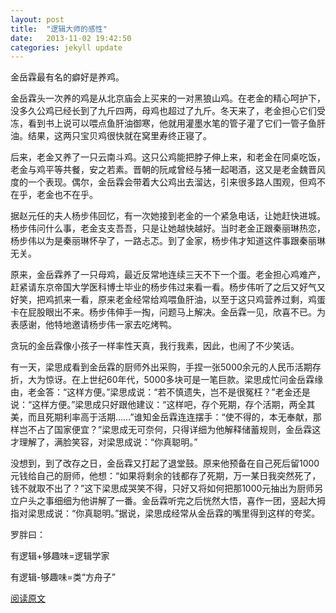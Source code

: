```yaml
---
layout: post
title:  "逻辑大师的感性"
date:   2013-11-02 19:42:50
categories: jekyll update
---
```


金岳霖最有名的癖好是养鸡。​


金岳霖头一次养的鸡是从北京庙会上买来的一对黑狼山鸡。在老金的精心呵护下，没多久公鸡已经长到了九斤四两，母鸡也超过了九斤。冬天来了，老金担心它们受冻，看到书上说可以喂点鱼肝油御寒，他就用灌墨水笔的管子灌了它们一管子鱼肝油。结果，这两只宝贝鸡很快就在窝里寿终正寝了。​


后来，老金又养了一只云南斗鸡。这只公鸡能把脖子伸上来，和老金在同桌吃饭，老金与鸡平等共餐，安之若素。晋朝的阮咸曾经与猪一起喝酒，这又是老金魏晋风度的一个表现。偶尔，金岳霖会带着大公鸡出去溜达，引来很多路人围观，但鸡不在乎，老金也不在乎。​


据赵元任的夫人杨步伟回忆，有一次她接到老金的一个紧急电话，让她赶快进城。杨步伟问什么事，老金支支吾吾，只是让她越快越好。当时老金正跟秦丽琳热恋，杨步伟以为是秦丽琳怀孕了，一路忐忑。到了金家，杨步伟才知道这件事跟秦丽琳无关。​


原来，金岳霖养了一只母鸡，最近反常地连续三天不下一个蛋。老金担心鸡难产，赶紧请东京帝国大学医科博士毕业的杨步伟过来看一看。杨步伟听了之后又好气又好笑，把鸡抓来一看，原来老金经常给鸡喂鱼肝油，以至于这只鸡营养过剩，鸡蛋卡在屁股眼出不来。杨步伟伸手一掏，问题马上解决。金岳霖一见，欣喜不已。为表感谢，他特地邀请杨步伟一家去吃烤鸭。​


贪玩的金岳霖像小孩子一样率性天真，我行我素，因此，也闹了不少笑话。​


有一天，梁思成看到金岳霖的厨师外出采购，手捏一张5000余元的人民币活期存折，大为惊讶。在上世纪60年代，5000多块可是一笔巨款。梁思成忙问金岳霖缘由，老金答：“这样方便。”梁思成说：“若不慎遗失，岂不是很冤枉？”老金还是说：“这样方便。”梁思成只好跟他建议：“这样吧，存个死期，存个活期，两全其美，而且死期利率高于活期……”谁知金岳霖连连摆手：“使不得的，本无奉献，那样岂不占了国家便宜？”梁思成无可奈何，只得详细为他解释储蓄规则，金岳霖这才理解了，满脸笑容，对梁思成说：“你真聪明。”​


没想到，到了改存之日，金岳霖又打起了退堂鼓。原来他预备在自己死后留1000元钱给自己的厨师，他想：“如果将剩余的钱都存了死期，万一某日我突然死了，钱不就取不出了？”这下梁思成哭笑不得，只好又将如何把那1000元抽出为厨师另立户头之事细细为他讲解了一番。金岳霖听完之后恍然大悟，喜作一团，竖起大拇指对梁思成说：“你真聪明。”据说，梁思成经常从金岳霖的嘴里得到这样的夸奖。​


罗胖曰：

有逻辑+够趣味=逻辑学家

有逻辑-够趣味=类“方舟子”




[阅读原文](http://mp.weixin.qq.com/mp/appmsg/show?__biz=MjM5NjAxOTU4MA==&appmsgid=10001655&itemidx=1&sign=ea3e5ae5239bd1fbac9c60100b195ad3&uin=MTYwNDEzNjk2MA%3D%3D&key=703263b870c1e32e172e74044ac8a2cf80c8783b7f8f672a2e44bed720c9bd3d8ad65a3f4ba16576254d12800ac2fedd&devicetype=android-16&version=25000202&lang=zh_CN"阅读原文")
